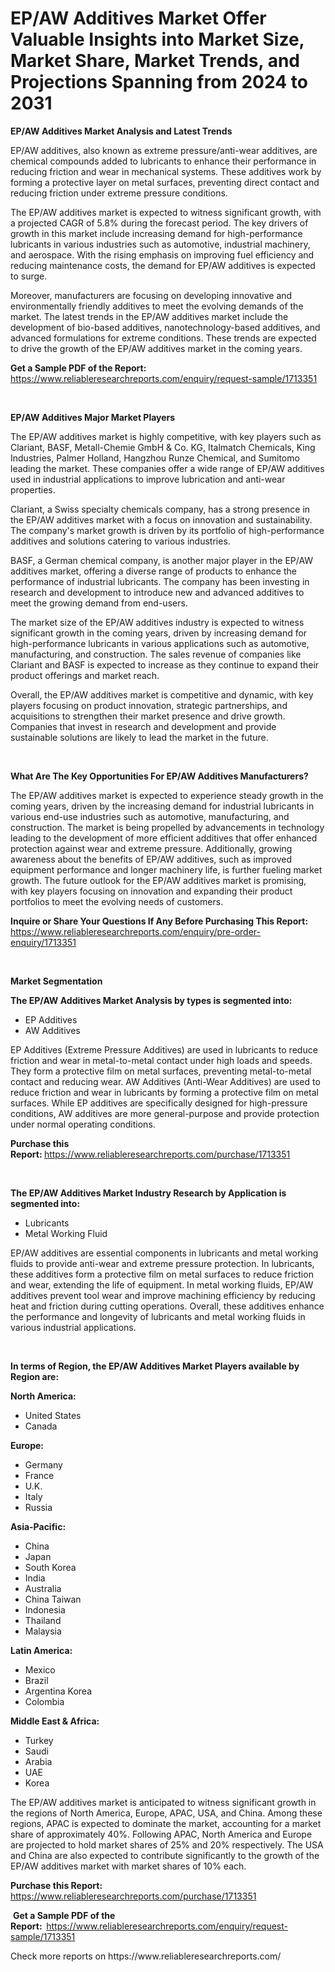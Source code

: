 <p><h1>EP/AW Additives Market Offer Valuable Insights into Market Size, Market Share, Market Trends, and Projections Spanning from 2024 to 2031</h1></p><p><strong>EP/AW Additives Market Analysis and Latest Trends</strong></p>
<p><p>EP/AW additives, also known as extreme pressure/anti-wear additives, are chemical compounds added to lubricants to enhance their performance in reducing friction and wear in mechanical systems. These additives work by forming a protective layer on metal surfaces, preventing direct contact and reducing friction under extreme pressure conditions.</p><p>The EP/AW additives market is expected to witness significant growth, with a projected CAGR of 5.8% during the forecast period. The key drivers of growth in this market include increasing demand for high-performance lubricants in various industries such as automotive, industrial machinery, and aerospace. With the rising emphasis on improving fuel efficiency and reducing maintenance costs, the demand for EP/AW additives is expected to surge.</p><p>Moreover, manufacturers are focusing on developing innovative and environmentally friendly additives to meet the evolving demands of the market. The latest trends in the EP/AW additives market include the development of bio-based additives, nanotechnology-based additives, and advanced formulations for extreme conditions. These trends are expected to drive the growth of the EP/AW additives market in the coming years.</p></p>
<p><strong>Get a Sample PDF of the Report:&nbsp;</strong> <a href="https://www.reliableresearchreports.com/enquiry/request-sample/1713351">https://www.reliableresearchreports.com/enquiry/request-sample/1713351</a></p>
<p>&nbsp;</p>
<p><strong>EP/AW Additives Major Market Players</strong></p>
<p><p>The EP/AW additives market is highly competitive, with key players such as Clariant, BASF, Metall-Chemie GmbH & Co. KG, Italmatch Chemicals, King Industries, Palmer Holland, Hangzhou Runze Chemical, and Sumitomo leading the market. These companies offer a wide range of EP/AW additives used in industrial applications to improve lubrication and anti-wear properties.</p><p>Clariant, a Swiss specialty chemicals company, has a strong presence in the EP/AW additives market with a focus on innovation and sustainability. The company's market growth is driven by its portfolio of high-performance additives and solutions catering to various industries.</p><p>BASF, a German chemical company, is another major player in the EP/AW additives market, offering a diverse range of products to enhance the performance of industrial lubricants. The company has been investing in research and development to introduce new and advanced additives to meet the growing demand from end-users.</p><p>The market size of the EP/AW additives industry is expected to witness significant growth in the coming years, driven by increasing demand for high-performance lubricants in various applications such as automotive, manufacturing, and construction. The sales revenue of companies like Clariant and BASF is expected to increase as they continue to expand their product offerings and market reach.</p><p>Overall, the EP/AW additives market is competitive and dynamic, with key players focusing on product innovation, strategic partnerships, and acquisitions to strengthen their market presence and drive growth. Companies that invest in research and development and provide sustainable solutions are likely to lead the market in the future.</p></p>
<p>&nbsp;</p>
<p><strong>What Are The Key Opportunities For EP/AW Additives Manufacturers?</strong></p>
<p><p>The EP/AW additives market is expected to experience steady growth in the coming years, driven by the increasing demand for industrial lubricants in various end-use industries such as automotive, manufacturing, and construction. The market is being propelled by advancements in technology leading to the development of more efficient additives that offer enhanced protection against wear and extreme pressure. Additionally, growing awareness about the benefits of EP/AW additives, such as improved equipment performance and longer machinery life, is further fueling market growth. The future outlook for the EP/AW additives market is promising, with key players focusing on innovation and expanding their product portfolios to meet the evolving needs of customers.</p></p>
<p><strong>Inquire or Share Your Questions If Any Before Purchasing This Report:</strong> <a href="https://www.reliableresearchreports.com/enquiry/pre-order-enquiry/1713351">https://www.reliableresearchreports.com/enquiry/pre-order-enquiry/1713351</a></p>
<p>&nbsp;</p>
<p><strong>Market Segmentation</strong></p>
<p><strong>The EP/AW Additives Market Analysis by types is segmented into:</strong></p>
<p><ul><li>EP Additives</li><li>AW Additives</li></ul></p>
<p><p>EP Additives (Extreme Pressure Additives) are used in lubricants to reduce friction and wear in metal-to-metal contact under high loads and speeds. They form a protective film on metal surfaces, preventing metal-to-metal contact and reducing wear. AW Additives (Anti-Wear Additives) are used to reduce friction and wear in lubricants by forming a protective film on metal surfaces. While EP additives are specifically designed for high-pressure conditions, AW additives are more general-purpose and provide protection under normal operating conditions.</p></p>
<p><strong>Purchase this Report:&nbsp;</strong><a href="https://www.reliableresearchreports.com/purchase/1713351">https://www.reliableresearchreports.com/purchase/1713351</a></p>
<p>&nbsp;</p>
<p><strong>The EP/AW Additives Market Industry Research by Application is segmented into:</strong></p>
<p><ul><li>Lubricants</li><li>Metal Working Fluid</li></ul></p>
<p><p>EP/AW additives are essential components in lubricants and metal working fluids to provide anti-wear and extreme pressure protection. In lubricants, these additives form a protective film on metal surfaces to reduce friction and wear, extending the life of equipment. In metal working fluids, EP/AW additives prevent tool wear and improve machining efficiency by reducing heat and friction during cutting operations. Overall, these additives enhance the performance and longevity of lubricants and metal working fluids in various industrial applications.</p></p>
<p>&nbsp;</p>
<p><strong>In terms of Region, the EP/AW Additives Market Players available by Region are:</strong></p>
<p>
    <p> <strong> North America: </strong>
        <ul>
            <li>United States</li>
            <li>Canada</li>
        </ul>
        </p> 
    <p> <strong> Europe: </strong>
        <ul>
            <li>Germany</li>
            <li>France</li>
            <li>U.K.</li>
            <li>Italy</li>
            <li>Russia</li>
        </ul>
        </p> 
    <p> <strong> Asia-Pacific: </strong>
        <ul>
            <li>China</li>
            <li>Japan</li>
            <li>South Korea</li>
            <li>India</li>
            <li>Australia</li>
            <li>China Taiwan</li>
            <li>Indonesia</li>
            <li>Thailand</li>
            <li>Malaysia</li>
        </ul>
        </p> 
    <p> <strong> Latin America: </strong>
        <ul>
            <li>Mexico</li>
            <li>Brazil</li>
            <li>Argentina Korea</li>
            <li>Colombia</li>
        </ul>
        </p> 
    <p> <strong> Middle East & Africa: </strong>
        <ul>
            <li>Turkey</li>
            <li>Saudi</li>
            <li>Arabia</li>
            <li>UAE</li>
            <li>Korea</li>
        </ul>
    </p>
    </p>
<p><p>The EP/AW additives market is anticipated to witness significant growth in the regions of North America, Europe, APAC, USA, and China. Among these regions, APAC is expected to dominate the market, accounting for a market share of approximately 40%. Following APAC, North America and Europe are projected to hold market shares of 25% and 20% respectively. The USA and China are also expected to contribute significantly to the growth of the EP/AW additives market with market shares of 10% each.</p></p>
<p><strong>Purchase this Report: </strong><a href="https://www.reliableresearchreports.com/purchase/1713351">https://www.reliableresearchreports.com/purchase/1713351</a></p>
<p>&nbsp;<strong>Get a Sample PDF of the Report:&nbsp;&nbsp;</strong><a href="https://www.reliableresearchreports.com/enquiry/request-sample/1713351">https://www.reliableresearchreports.com/enquiry/request-sample/1713351</a></p>
<p><strong></strong></p>
<p>Check more reports on https://www.reliableresearchreports.com/</p>